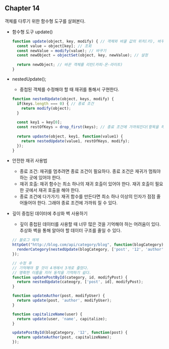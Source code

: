 ## Chapter 14

객체를 다루기 위한 함수형 도구를 살펴본다.

- 함수형 도구 update()
    
    ```jsx
    function update(object, key, modify) { // 객체와 바꿀 값의 위치(키), 바꾸는 동작을 받는다.
      const value = object[key]; // 조회
      const newValue = modify(value); // 바꾸기
      const newObject = objectSet(object, key, newValue); // 설정
    	
      return newObject; // 바꾼 객체를 리턴(카피-온-라이트)
    }
    ```
    
- nestedUpdate();
    - 중첩된 객체를 수정해야 할 때 재귀를 통해서 구현한다.
    
    ```jsx
    function nestedUpdate(object, keys, modify) {
      if(keys.length === 0) { // 종료 조건
        return modify(object);
      }
    	
      const key1 = key[0];
      const restOfKeys = drop_first(keys); // 종료 조건에 가까워진다(항목을 하나씩 없앰)
    	
      return updaste(object, key1, function(value1) {
        return nestedUpdate(value1, restOfKeys, modify);
      });
    }
    ```
    
- 안전한 재귀 사용법
    - 종료 조건: 재귀를 멈추려면 종료 조건이 필요하다. 종료 조건은 재귀가 멈춰야 하는 곳에 있어야 한다.
    - 재귀 호출: 재귀 함수는 최소 하나의 재귀 호출이 있어야 한다. 재귀 호출이 필요한 곳에서 재귀 호출을 해야 한다.
    - 종료 조건에 다가가기: 재귀 함수를 만든다면 최소 하나 이상의 인자가 점점 줄어들어야 한다. 그래야 종료 조건에 가까워 질 수 있다.
- 깊이 중첩된 데이터에 추상화 벽 사용하기
    - 깊이 중첩된 데이터를 사용할 때 너무 많은 것을 기억해야 하는 어려움이 있다. 추상화 벽을 통해 알아야 할 데이터 구조를 줄일 수 있다.
    
    ```jsx
    // 블로그 예제
    httpGet("http://blog.com/api/category/blog", function(blogCategory) {
      renderCategory(nestedUpdate(blogCategory, ['post', '12', 'author', 'name'], capitalize));
    });
    
    // 수정 후
    // 기억해야 할 것이 4개에서 3개로 줄었다.
    // 명확한 이름을 지어 동작을 기억하기 쉽다.
    function updatePostById(category, id, modifyPost) {
      return nestedUpdate(cateogry, ['post', id], modifyPost);
    }
    
    function updateAuthor(post, modifyUser) {
      return update(post, 'author', modifyUser);
    }
    
    function capitalizeName(user) {
      return update(user, 'name', capitalize);
    }
    
    updatePostById(blogCategory, '12', function(post) {
      return updateAuthor(post, capitalizeName);	
    });
    ```
